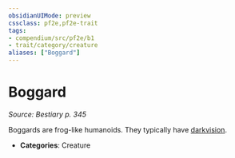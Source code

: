 ```yaml
---
obsidianUIMode: preview
cssclass: pf2e,pf2e-trait
tags:
- compendium/src/pf2e/b1
- trait/category/creature
aliases: ["Boggard"]
---
```

# Boggard  
*Source: Bestiary p. 345*  

Boggards are frog-like humanoids. They typically have [darkvision](../abilities/darkvision.md).

- **Categories**: Creature